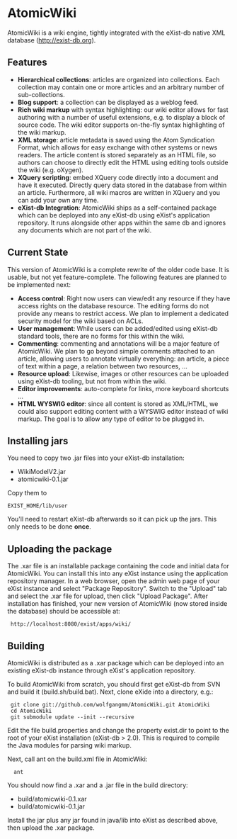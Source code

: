 AtomicWiki
==========

AtomicWiki is a wiki engine, tightly integrated with the eXist-db native XML database (http://exist-db.org).

Features
--------

* **Hierarchical collections**: articles are organized into collections. Each collection may contain one or more articles and an arbitrary number of sub-collections.
* **Blog support**: a collection can be displayed as a weblog feed.
* **Rich wiki markup** with syntax highlighting: our wiki editor allows for fast authoring with a number of useful extensions, e.g. to display a block of source code. The wiki editor supports on-the-fly syntax highlighting of the wiki markup.
* **XML storage**: article metadata is saved using the Atom Syndication Format, which allows for easy exchange with other systems or news readers. The article content is stored separately as an HTML file, so authors can choose to directly edit the HTML using editing tools outside the wiki (e.g. oXygen).
* **XQuery scripting**: embed XQuery code directly into a document and have it executed. Directly query data stored in the database from within an article. Furthermore, all wiki macros are written in XQuery and you can add your own any time.
* **eXist-db Integration**: AtomicWiki ships as a self-contained package which can be deployed into any eXist-db using eXist's application repository. It runs alongside other apps within the same db and ignores any documents which are not part of the wiki.

Current State
-------------
This version of AtomicWiki is a complete rewrite of the older code base. It is usable, but not yet feature-complete. The following features are planned to be implemented next:

+ **Access control**: Right now users can view/edit any resource if they have access rights on the database resource. The editing forms do not provide any means to restrict access. We plan to implement a dedicated security model for the wiki based on ACLs. 
+ **User management**: While users can be added/edited using eXist-db standard tools, there are no forms for this within the wiki.
+ **Commenting**: commenting and annotations will be a major feature of AtomicWiki. We plan to go beyond simple comments attached to an article, allowing users to annotate virtually everything: an article, a piece of text within a page, a relation between two resources, ... 
+ **Resource upload**: Likewise, images or other resources can be uploaded using eXist-db tooling, but not from within the wiki.
+ **Editor improvements**: auto-complete for links, more keyboard shortcuts ...
+ **HTML WYSWIG editor**: since all content is stored as XML/HTML, we could also support editing content with a WYSWIG editor instead of wiki markup. The goal is to allow any type of editor to be plugged in.

Installing jars
---------------
You need to copy two .jar files into your eXist-db installation:

* WikiModelV2.jar
* atomicwiki-0.1.jar

Copy them to

	EXIST_HOME/lib/user

You'll need to restart eXist-db afterwards so it can pick up the jars. This only needs to be done **once**.

Uploading the package
---------------------
The .xar file is an installable package containing the code and initial data for AtomicWiki. You can install this into any eXist 
instance using the application repository manager. In a web browser, open the 
admin web page of your eXist instance and select "Package Repository". Switch to the "Upload" tab and select the .xar
file for upload, then click "Upload Package". After installation has finished, your new version of AtomicWiki (now stored
inside the database) should be accessible at:

     http://localhost:8080/exist/apps/wiki/
   
Building
--------

AtomicWiki is distributed as a .xar package which can be deployed into an existing eXist-db instance through eXist's
application repository.

To build AtomicWiki from scratch,
you should first get eXist-db from SVN and build it (build.sh/build.bat). Next, clone eXide into a directory, e.g.:

     git clone git://github.com/wolfgangmm/AtomicWiki.git AtomicWiki
     cd AtomicWiki
     git submodule update --init --recursive

Edit the file build.properties and change the property exist.dir to point to the root of your eXist installation (eXist-db > 2.0). This is required to compile the Java modules for parsing wiki markup.

Next, call ant on the build.xml file in AtomicWiki:

      ant

You should now find a .xar and a .jar file in the build directory:
     
* build/atomicwiki-0.1.xar
* build/atomicwiki-0.1.jar

Install the jar plus any jar found in java/lib into eXist as described above, then upload the .xar package.
